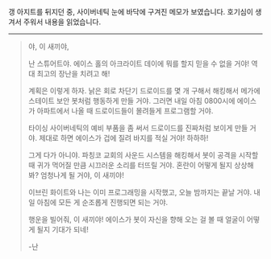 갱 아지트를 뒤지던 중, 사이버네틱 눈에 바닥에 구겨진 메모가 보였습니다. 호기심이 생겨서 주워서 내용을 읽었습니다.

---

> 야, 이 새끼야,
>
> 난 스튜어트야. 에이스 홀의 아크라이트 데이에 뭐를 할지 믿을 수 없을 거야! 역대 최고의 장난을 치려고 해!
>
> 계획은 이렇게 하자. 낡은 회로 차단기 드로이드를 몇 개 구해서 해킹해서 메가에스테이트 보안 봇처럼 행동하게 만들 거야. 그러면 내일 아침 0800시에 에이스가 아파트에서 나올 때 드로이드들이 몰려들게 프로그램할 거야.
>
> 타이싱 사이버네틱의 예비 부품을 좀 써서 드로이드를 진짜처럼 보이게 만들 거야. 제대로 하면 에이스가 겁에 질려 바지를 적실 거야! 하하하!
>
> 그게 다가 아니야. 파칭코 교회의 사운드 시스템을 해킹해서 봇이 공격을 시작할 때 귀가 먹어질 만큼 시끄러운 소리를 터뜨릴 거야. 혼란이 어떻게 될지 상상해 봐? 엄청나게 될 거야, 이 새끼야!
>
> 이브린 화이트와 나는 이미 프로그래밍을 시작했고, 오늘 밤까지는 끝날 거야. 내일 아침에 모든 게 순조롭게 진행되면 되는 거야.
>
> 행운을 빌어줘, 이 새끼야! 에이스가 봇이 자신을 향해 오는 걸 볼 때 얼굴이 어떻게 될지 기대가 되네!
>
> -난
